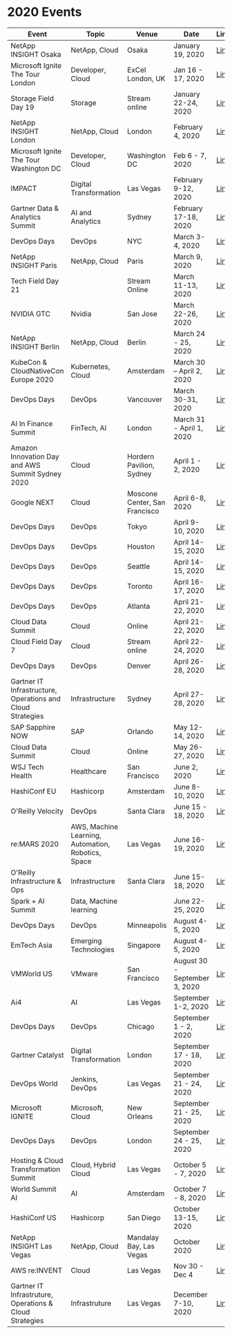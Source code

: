 # 2020 Events

Event | Topic | Venue | Date | Link
-|-|-|-|-
NetApp INSIGHT Osaka | NetApp, Cloud | Osaka | January 19, 2020 | [Link](https://insight.netapp.com)
Microsoft Ignite The Tour London | Developer, Cloud | ExCel London, UK | Jan 16 - 17, 2020 | [Link](https://www.microsoft.com/en-us/ignite-the-tour)
Storage Field Day 19 | Storage | Stream online | January 22-24, 2020 | [Link](https://techfieldday.com/event/sfd19/)
NetApp INSIGHT London | NetApp, Cloud | London | February 4, 2020 | [Link](https://insight.netapp.com)
Microsoft Ignite The Tour Washington DC | Developer, Cloud | Washington DC | Feb 6 - 7, 2020 | [Link](https://www.microsoft.com/en-us/ignite-the-tour)
IMPACT | Digital Transformation | Las Vegas | February 9-12, 2020 | [Link](https://cmgimpact.com/)
Gartner Data & Analytics Summit | AI and Analytics | Sydney | February 17-18, 2020 | [Link](https://www.gartner.com/en/conferences/apac/data-analytics-australia)
DevOps Days | DevOps | NYC | March 3-4, 2020 | [Link](https://devopsdays.org/events/2020-new-york-city/welcome/)
NetApp INSIGHT Paris | NetApp, Cloud | Paris | March 9, 2020 | [Link](https://insight.netapp.com)
Tech Field Day 21 | | Stream Online | March 11-13, 2020 | [Link](https://techfieldday.com)
NVIDIA GTC | Nvidia | San Jose | March 22-26, 2020 | [Link](https://www.nvidia.com/en-us/gtc/)
NetApp INSIGHT Berlin | NetApp, Cloud | Berlin | March 24 - 25, 2020 | [Link](https://insight.netapp.com)
KubeCon & CloudNativeCon Europe 2020 | Kubernetes, Cloud | Amsterdam | March 30 – April 2, 2020 | [Link](https://events.linuxfoundation.org/events/kubecon-cloudnativecon-europe-2020/)
DevOps Days | DevOps | Vancouver | March 30-31, 2020 | [Link](https://devopsdays.org/events/2020-vancouver/welcome/)
AI In Finance Summit | FinTech, AI | London | March 31 - April 1, 2020 | [Link](https://www.re-work.co/events/deep-learning-in-finance-summit-london-2020)
Amazon Innovation Day and AWS Summit Sydney 2020 | Cloud | Hordern Pavilion, Sydney | April 1 - 2, 2020 | [Link](https://aws.amazon.com/events/summits/sydney/)
Google NEXT | Cloud | Moscone Center, San Francisco | April 6-8, 2020 | [Link](https://cloud.withgoogle.com/next/sf/)
DevOps Days | DevOps | Tokyo | April 9-10, 2020 | [Link](https://devopsdays.org/events/2020-tokyo/welcome/)
DevOps Days | DevOps | Houston | April 14-15, 2020 | [Link](https://devopsdays.org/events/2020-houston/welcome/)
DevOps Days | DevOps | Seattle | April 14-15, 2020 | [Link](https://devopsdays.org/events/2020-seattle/welcome/)
DevOps Days | DevOps | Toronto | April 16-17, 2020 | [Link](https://devopsdays.org/events/2020-toronto/welcome/)
DevOps Days | DevOps | Atlanta | April 21-22, 2020 | [Link](https://devopsdays.org/events/2020-atlanta/welcome/)
Cloud Data Summit | Cloud | Online | April 21-22, 2020 | [Link](https://www.clouddatasummit.com/)
Cloud Field Day 7 | Cloud | Stream online | April 22-24, 2020 | [Link](https://techfieldday.com)
DevOps Days | DevOps | Denver | April 26-28, 2020 | [Link](https://devopsdays.org/events/2020-denver/welcome/)
Gartner IT Infrastructure, Operations and Cloud Strategies | Infrastructure | Sydney | April 27-28, 2020 | [Link](https://www.gartner.com/en/conferences/apac/infrastructure-operations-cloud-australia)
SAP Sapphire NOW | SAP | Orlando | May 12-14, 2020 | [Link](https://events.sap.com/sapandasug/en/home)
Cloud Data Summit | Cloud | Online | May 26-27, 2020 | [Link](https://www.clouddatasummit.com/)
WSJ Tech Health | Healthcare | San Francisco | June 2, 2020 | [Link](https://wsjtechhealth.wsj.com/)
HashiConf EU | Hashicorp | Amsterdam | June 8-10, 2020 | [Link](https://hashiconf.com/eu)
O'Reilly Velocity | DevOps | Santa Clara | June 15 - 18, 2020 | [Link](https://conferences.oreilly.com/velocity)
re:MARS 2020 | AWS, Machine Learning, Automation, Robotics, Space | Las Vegas | June 16-19, 2020 | [Link](remars.amazonevents.com)
O'Reilly Infrastructure & Ops | Infrastructure | Santa Clara | June 15-18, 2020 | [Link](https://conferences.oreilly.com/infrastructure-ops/io-ca)
Spark + AI Summit | Data, Machine learning | | June 22-25, 2020 | [Link](https://databricks.com/sparkaisummit/north-america)
DevOps Days | DevOps | Minneapolis | August 4-5, 2020 | [Link](https://devopsdays.org/events/2020-minneapolis/welcome/)
EmTech Asia | Emerging Technologies | Singapore | August 4-5, 2020 | [Link](https://emtechasia.com/)
VMWorld US | VMware | San Francisco | August 30 - September 3, 2020 | [Link](https://www.vmworld.com/en/us/index.html)
Ai4 | AI | Las Vegas | September 1-2, 2020 | [Link](https://ai4.io/)
DevOps Days | DevOps | Chicago | September 1 - 2, 2020 | [Link](https://devopsdays.org/events/2020-chicago/welcome/)
Gartner Catalyst | Digital Transformation | London | September 17 - 18, 2020 | [Link](https://www.gartner.com/en/conferences/emea/catalyst-uk)
DevOps World | Jenkins, DevOps | Las Vegas | September 21 - 24, 2020 | [Link](https://www.cloudbees.com/devops-world)
Microsoft IGNITE | Microsoft, Cloud | New Orleans | September 21 - 25, 2020 | [Link](https://www.microsoft.com/en-us/ignite)
DevOps Days | DevOps | London | September 24 - 25, 2020 | [Link](https://devopsdays.org/events/2020-london/welcome/)
Hosting & Cloud Transformation Summit | Cloud, Hybrid Cloud | Las Vegas | October 5 - 7, 2020 | [Link](https://www.451research-hcts.com/)
World Summit AI | AI | Amsterdam | October 7 - 8, 2020 | [Link](https://worldsummit.ai/)
HashiConf US | Hashicorp | San Diego | October 13-15, 2020 | [Link](https://hashiconf.com/us)
NetApp INSIGHT Las Vegas | NetApp, Cloud | Mandalay Bay, Las Vegas | October 2020 | [Link](https://insight.netapp.com)
AWS re:INVENT | Cloud | Las Vegas | Nov 30 - Dec 4 | [Link](https://reinvent.awsevents.com/)
Gartner IT Infrastruture, Operations & Cloud Strategies | Infrastruture | Las Vegas | December 7-10, 2020 | [Link](https://www.gartner.com/en/conferences/na/infrastructure-operations-cloud-us)
